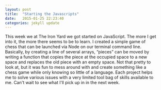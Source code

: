```yaml
---
layout: post
title:  "Starting the Javascripts"
date:   2015-01-25 22:23:40
categories: jekyll update
---
```


This week we at The Iron Yard we got started on JavaScript. The more I get into it, the more there seems to be to learn. I created a simple game of chess that can be launched via Node on our terminal command line. Basically, by creating a line of several arrays, “pieces” can be moved by writing a function that copies the piece at the occupied space to a new space and replaces the old piece with an empty space. Not that pretty to look at, but it was fun to mess around with and create something like a chess game while only knowing so little of a language. Each project helps me to solve various issues with a very limited tool bag of skills available to me. Can't wait to see what I'll pick up in in the next week. 
